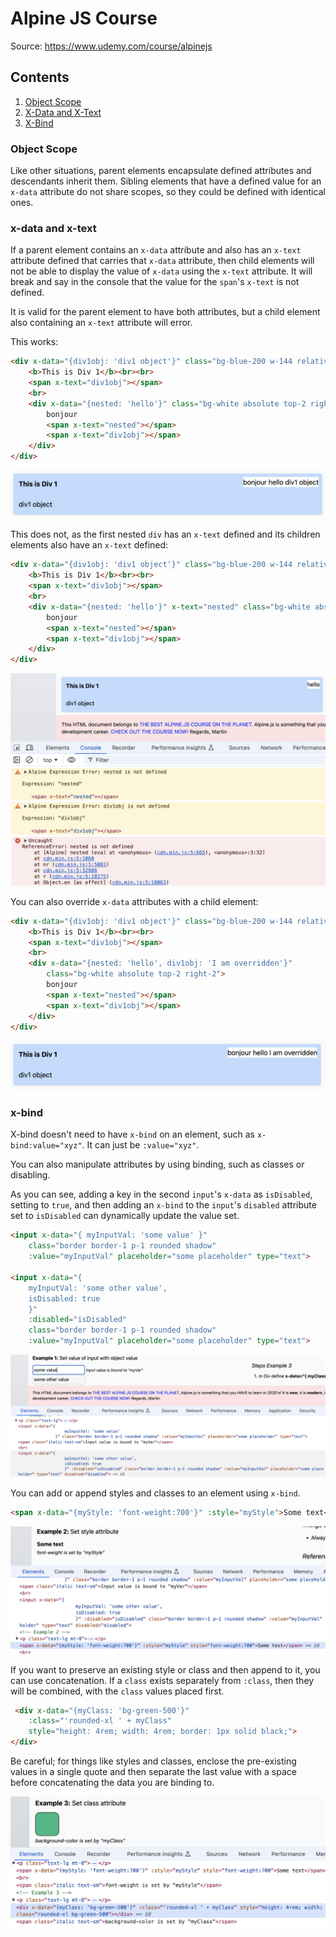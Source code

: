 # Alpine JS Course

Source: https://www.udemy.com/course/alpinejs

## Contents
1. [Object Scope](#object-scope)
2. [X-Data and X-Text](#x-data-and-x-text)
3. [X-Bind](#x-bind)

### Object Scope

Like other situations, parent elements encapsulate defined attributes and descendants inherit them. Sibling elements that have a defined value for an `x-data` attribute do not share scopes, so they could be defined with identical ones.

### x-data and x-text

If a parent element contains an `x-data` attribute and also has an `x-text` attribute defined that carries that `x-data` attribute, then child elements will not be able to display the value of `x-data` using the `x-text` attribute. It will break and say in the console that the value for the `span`'s `x-text` is not defined.

It is valid for the parent element to have both attributes, but a child element also containing an `x-text` attribute will error.

This works:

```html
<div x-data="{div1obj: 'div1 object'}" class="bg-blue-200 w-144 relative p-3 mb-6 rounded shadow">
    <b>This is Div 1</b><br><br>
    <span x-text="div1obj"></span>
    <br>
    <div x-data="{nested: 'hello'}" class="bg-white absolute top-2 right-2">
        bonjour
        <span x-text="nested"></span>
        <span x-text="div1obj"></span>
    </div>
</div>
```

![result of x-data div](./img/result1.png)

This does not, as the first nested `div` has an `x-text` defined and its children elements also have an `x-text` defined:

```html
<div x-data="{div1obj: 'div1 object'}" class="bg-blue-200 w-144 relative p-3 mb-6 rounded shadow">
    <b>This is Div 1</b><br><br>
    <span x-text="div1obj"></span>
    <br>
    <div x-data="{nested: 'hello'}" x-text="nested" class="bg-white absolute top-2 right-2">
        bonjour
        <span x-text="nested"></span>
        <span x-text="div1obj"></span>
    </div>
</div>
```

![errored result of x-data div](./img/error1.png)

You can also override `x-data` attributes with a child element:

```html
<div x-data="{div1obj: 'div1 object'}" class="bg-blue-200 w-144 relative p-3 mb-6 rounded shadow">
    <b>This is Div 1</b><br><br>
    <span x-text="div1obj"></span>
    <br>
    <div x-data="{nested: 'hello', div1obj: 'I am overridden'}" 
        class="bg-white absolute top-2 right-2">
        bonjour
        <span x-text="nested"></span>
        <span x-text="div1obj"></span>
    </div>
</div>
```

![override x-data](./img/override1.png)

### x-bind

X-bind doesn't need to have `x-bind` on an element, such as `x-bind:value="xyz"`. It can just be `:value="xyz"`.

You can also manipulate attributes by using binding, such as classes or disabling.

As you can see, adding a key in the second `input`'s `x-data` as `isDisabled`, setting to `true`, and then adding an `x-bind` to the `input`'s `disabled` attribute set to `isDisabled` can dynamically update the value set.

```html
<input x-data="{ myInputVal: 'some value' }"
    class="border border-1 p-1 rounded shadow" 
    :value="myInputVal" placeholder="some placeholder" type="text">

<input x-data="{
    myInputVal: 'some other value',
    isDisabled: true
    }" 
    :disabled="isDisabled"
    class="border border-1 p-1 rounded shadow" 
    :value="myInputVal" placeholder="some placeholder" type="text">
```

![x-bind attributes](./img/x-bind1.png)

You can add or append styles and classes to an element using `x-bind`.

```html
<span x-data="{myStyle: 'font-weight:700'}" :style="myStyle">Some text</span>
```

![x-bind styling](./img/x-bind2.png)

If you want to preserve an existing style or class and then append to it, you can use concatenation. If a `class` exists separately from `:class`, then they will be combined, with the `class` values placed first.

```html
 <div x-data="{myClass: 'bg-green-500'}" 
    :class="'rounded-xl ' + myClass"
    style="height: 4rem; width: 4rem; border: 1px solid black;">
</div>
```

Be careful; for things like styles and classes, enclose the pre-existing values in a single quote and then separate the last value with a space before concatenating the data you are binding to.

![x-bind classes](./img/x-bind3.png)
